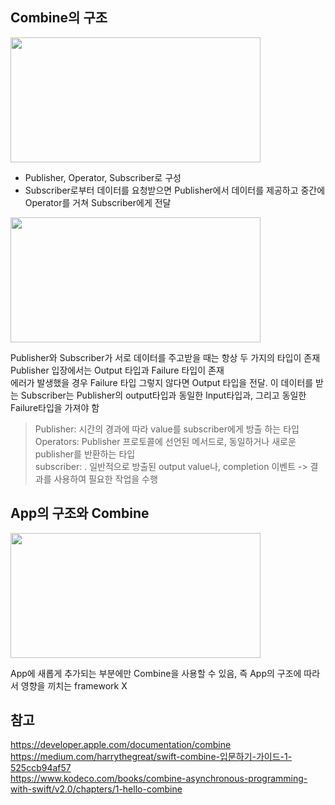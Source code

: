 ## Combine의 구조

<img src="https://miro.medium.com/v2/resize:fit:1400/format:webp/1*jLmJpJX952LXGsqpOKYQfQ.png" width="400" height="200"/>

- Publisher, Operator, Subscriber로 구성
- Subscriber로부터 데이터를 요청받으면 Publisher에서 데이터를 제공하고 중간에 Operator를 거쳐 Subscriber에게 전달

<img src="https://miro.medium.com/v2/resize:fit:1400/format:webp/1*uMKTUK7cK-gtNjdxEknWaQ.png" width="400" height="200"/>
<br/>

Publisher와 Subscriber가 서로 데이터를 주고받을 때는 항상 두 가지의 타입이 존재
<br/>
Publisher 입장에서는 Output 타입과 Failure 타입이 존재
<br/>
에러가 발생했을 경우 Failure 타입 그렇지 않다면 Output 타입을 전달. 이 데이터를 받는 Subscriber는 Publisher의 output타입과 동일한 Input타입과, 그리고 동일한 Failure타입을 가져야 함
<br/>

> Publisher: 시간의 경과에 따라 value를 subscriber에게 방출 하는 타입
> <br/>
> Operators: Publisher 프로토콜에 선언된 메서드로, 동일하거나 새로운 publisher를 반환하는 타입
> <br/>
> subscriber: . 일반적으로 방출된 output value나, completion 이벤트 -> 결과를 사용하여 필요한 작업을 수행
> <br/>

## App의 구조와 Combine

<img src="https://jryoun1.github.io/assets/images/Combine/Chapter1/5.png" width="400" height="200"/>
<br/>

App에 새롭게 추가되는 부분에만 Combine을 사용할 수 있음, 즉 App의 구조에 따라서 영향을 끼치는 framework X
<br/>

## 참고

https://developer.apple.com/documentation/combine
<br/>
https://medium.com/harrythegreat/swift-combine-입문하기-가이드-1-525ccb94af57
<br/>
https://www.kodeco.com/books/combine-asynchronous-programming-with-swift/v2.0/chapters/1-hello-combine
<br/>
